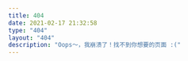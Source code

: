 ```yaml
---
title: 404
date: 2021-02-17 21:32:58
type: "404"
layout: "404"
description: "Oops～，我崩溃了！找不到你想要的页面 :("
---
```


